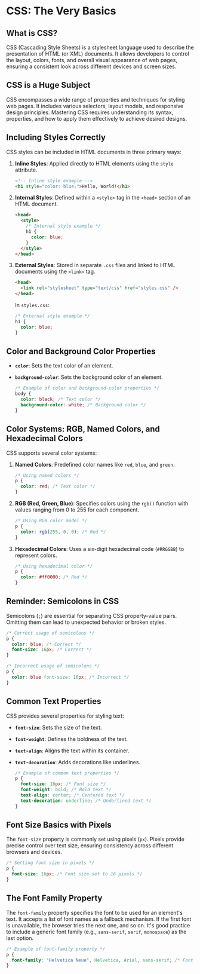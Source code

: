 # CSS: The Very Basics

## What is CSS?

CSS (Cascading Style Sheets) is a stylesheet language used to describe the presentation of HTML (or XML) documents. It allows developers to control the layout, colors, fonts, and overall visual appearance of web pages, ensuring a consistent look across different devices and screen sizes.

## CSS is a Huge Subject

CSS encompasses a wide range of properties and techniques for styling web pages. It includes various selectors, layout models, and responsive design principles. Mastering CSS requires understanding its syntax, properties, and how to apply them effectively to achieve desired designs.

## Including Styles Correctly

CSS styles can be included in HTML documents in three primary ways:

1. **Inline Styles**: Applied directly to HTML elements using the `style` attribute.

    ```html
    <!-- Inline style example -->
    <h1 style="color: blue;">Hello, World!</h1>
    ```

2. **Internal Styles**: Defined within a `<style>` tag in the `<head>` section of an HTML document.

    ```html
    <head>
      <style>
        /* Internal style example */
        h1 {
          color: blue;
        }
      </style>
    </head>
    ```

3. **External Styles**: Stored in separate `.css` files and linked to HTML documents using the `<link>` tag.

    ```html
    <head>
      <link rel="stylesheet" type="text/css" href="styles.css" />
    </head>
    ```

    In `styles.css`:

    ```css
    /* External style example */
    h1 {
      color: blue;
    }
    ```

## Color and Background Color Properties

- **`color`**: Sets the text color of an element.
- **`background-color`**: Sets the background color of an element.

    ```css
    /* Example of color and background-color properties */
    body {
      color: black; /* Text color */
      background-color: white; /* Background color */
    }
    ```

## Color Systems: RGB, Named Colors, and Hexadecimal Colors

CSS supports several color systems:

1. **Named Colors**: Predefined color names like `red`, `blue`, and `green`.

    ```css
    /* Using named colors */
    p {
      color: red; /* Text color */
    }
    ```

2. **RGB (Red, Green, Blue)**: Specifies colors using the `rgb()` function with values ranging from 0 to 255 for each component.

    ```css
    /* Using RGB color model */
    p {
      color: rgb(255, 0, 0); /* Red */
    }
    ```

3. **Hexadecimal Colors**: Uses a six-digit hexadecimal code (`#RRGGBB`) to represent colors.

    ```css
    /* Using hexadecimal color */
    p {
      color: #ff0000; /* Red */
    }
    ```

## Reminder: Semicolons in CSS

Semicolons (`;`) are essential for separating CSS property-value pairs. Omitting them can lead to unexpected behavior or broken styles.

```css
/* Correct usage of semicolons */
p {
  color: blue; /* Correct */
  font-size: 16px; /* Correct */
}

/* Incorrect usage of semicolons */
p {
  color: blue font-size: 16px; /* Incorrect */
}
```

## Common Text Properties

CSS provides several properties for styling text:

- **`font-size`**: Sets the size of the text.
- **`font-weight`**: Defines the boldness of the text.
- **`text-align`**: Aligns the text within its container.
- **`text-decoration`**: Adds decorations like underlines.

    ```css
    /* Example of common text properties */
    p {
      font-size: 16px; /* Font size */
      font-weight: bold; /* Bold text */
      text-align: center; /* Centered text */
      text-decoration: underline; /* Underlined text */
    }
    ```

## Font Size Basics with Pixels

The `font-size` property is commonly set using pixels (`px`). Pixels provide precise control over text size, ensuring consistency across different browsers and devices.

```css
/* Setting font size in pixels */
p {
  font-size: 16px; /* Font size set to 16 pixels */
}
```

## The Font Family Property

The `font-family` property specifies the font to be used for an element's text. It accepts a list of font names as a fallback mechanism. If the first font is unavailable, the browser tries the next one, and so on. It's good practice to include a generic font family (e.g., `sans-serif`, `serif`, `monospace`) as the last option.

```css
/* Example of font-family property */
p {
  font-family: "Helvetica Neue", Helvetica, Arial, sans-serif; /* Font stack */
}
```
